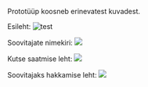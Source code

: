 Prototüüp koosneb erinevatest kuvadest.

Esileht:
![test](https://poliitilinesoovitusleht.mybalsamiq.com/mockups/2774673.png?key=f72de9e4de0984edc24ab0a181c7c6a195ecf194)

Soovitajate nimekiri:
![](https://poliitilinesoovitusleht.mybalsamiq.com/mockups/2773468.png?key=f72de9e4de0984edc24ab0a181c7c6a195ecf194)

Kutse saatmise leht:
![](https://poliitilinesoovitusleht.mybalsamiq.com/mockups/2774692.png?key=f72de9e4de0984edc24ab0a181c7c6a195ecf194)

Soovitajaks hakkamise leht:
![](https://poliitilinesoovitusleht.mybalsamiq.com/mockups/2775460.png?key=f72de9e4de0984edc24ab0a181c7c6a195ecf194)